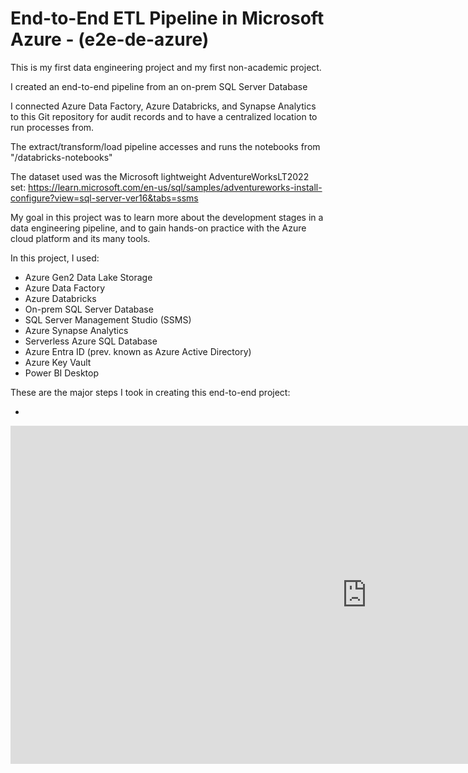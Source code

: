 # End-to-End ETL Pipeline in Microsoft Azure - (e2e-de-azure)

This is my first data engineering project and my first non-academic project.

I created an end-to-end pipeline from an on-prem SQL Server Database

I connected Azure Data Factory, Azure Databricks, and Synapse Analytics to this Git repository for audit records and to have a centralized location to run processes from.

The extract/transform/load pipeline accesses and runs the notebooks from "/databricks-notebooks"

The dataset used was the Microsoft lightweight AdventureWorksLT2022 set: https://learn.microsoft.com/en-us/sql/samples/adventureworks-install-configure?view=sql-server-ver16&tabs=ssms

My goal in this project was to learn more about the development stages in a data engineering pipeline, and to gain hands-on practice with the Azure cloud platform and its many tools.

In this project, I used:

- Azure Gen2 Data Lake Storage
- Azure Data Factory
- Azure Databricks
- On-prem SQL Server Database
- SQL Server Management Studio (SSMS)
- Azure Synapse Analytics
- Serverless Azure SQL Database
- Azure Entra ID (prev. known as Azure Active Directory)
- Azure Key Vault
- Power BI Desktop

These are the major steps I took in creating this end-to-end project:

- 

<iframe title="pbi-e2e-de" width="1140" height="541.25" src="https://app.powerbi.com/reportEmbed?reportId=1acf642e-4e67-4e62-bc9f-23ced8921180&autoAuth=true&ctid=61dc8969-454c-42ba-8bac-44f842fcbc7f" frameborder="0" allowFullScreen="true"></iframe>
